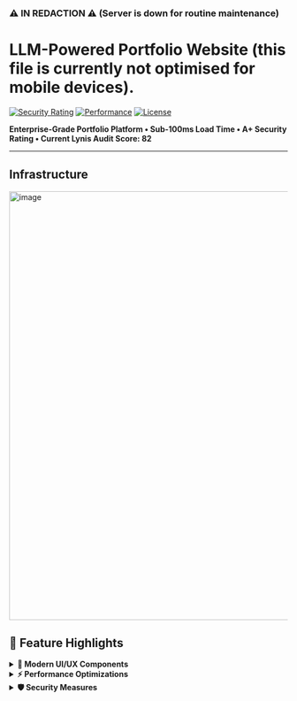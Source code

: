 ### ⚠️ IN REDACTION ⚠️ (Server is down for routine maintenance)
# LLM-Powered Portfolio Website (this file is currently not optimised for mobile devices). 
[![Security Rating](https://img.shields.io/badge/Security-A+-success.svg)](https://lucaskemper.com)
[![Performance](https://img.shields.io/badge/Load%20Time-<100ms-brightgreen.svg)](https://lucaskemper.com)
[![License](https://img.shields.io/badge/License-MIT-blue.svg)](LICENSE)


**Enterprise-Grade Portfolio Platform • Sub-100ms Load Time • A+ Security Rating • Current Lynis Audit Score: 82**

---
## Infrastructure


<img width="775" alt="image" src="https://github.com/user-attachments/assets/7a90757a-c3ba-47a3-b0f9-ea40e71e822c">


## 🚀 Feature Highlights

<details>
<summary><strong>🎨 Modern UI/UX Components</strong></summary>

- Particle.js background with dynamic interactions
- Matrix-style rain effect with canvas
- Custom animated cursor with dual-layer design
- 3D card effects with perspective transforms
</details>

<details>
<summary><strong>⚡ Performance Optimizations</strong></summary>

- Critical CSS inlining
- Preloading of key assets
- Async script loading
</details>

<details>
<summary><strong>🛡️ Security Measures</strong></summary>

- TLS 1.3 with TLS_AES_256_GCM_SHA384
- HSTS with max-age=31536000 (one year)
- Strict CSP headers
- Multi-layer WAF protection
- ... 
</details>
